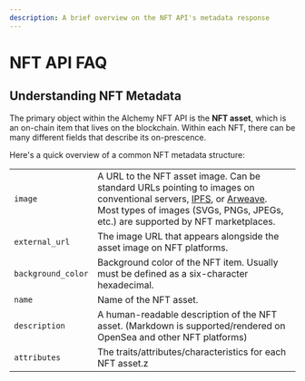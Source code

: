 ```yaml
---
description: A brief overview on the NFT API's metadata response
---
```


# NFT API FAQ

## Understanding NFT Metadata

The primary object within the Alchemy NFT API is the **NFT asset**, which is an on-chain item that lives on the blockchain. Within each NFT, there can be many different fields that describe its on-prescence.&#x20;

Here's a quick overview of a common NFT metadata structure:

|                    |                                                                                                                                                                                                                                                                   |
| ------------------ | ----------------------------------------------------------------------------------------------------------------------------------------------------------------------------------------------------------------------------------------------------------------- |
| `image`            | A URL to the NFT asset image. Can be standard URLs pointing to images on conventional servers, [IPFS](https://github.com/ipfs/is-ipfs), or [Arweave](https://www.arweave.org).  Most types of images (SVGs, PNGs, JPEGs, etc.) are supported by NFT marketplaces. |
| `external_url`     | The image URL that appears alongside the asset image on NFT platforms.                                                                                                                                                                                            |
| `background_color` | Background color of the NFT item. Usually must be defined as a six-character hexadecimal.                                                                                                                                                                         |
| `name`             | Name of the NFT asset.                                                                                                                                                                                                                                            |
| `description`      | A human-readable description of the NFT asset. (Markdown is supported/rendered on OpenSea and other NFT platforms)                                                                                                                                                |
| `attributes`       | The traits/attributes/characteristics for each NFT asset.z                                                                                                                                                                                                        |

